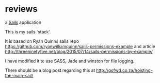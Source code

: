 # reviews

a [Sails](http://sailsjs.org) application

This is my sails 'stack'.

It is based on Ryan Quinns sails repo https://github.com/ryanwilliamquinn/sails-permissions-example and article  http://threeninetyfive.net/blog/2015/07/14/sails-permissions-by-example/

I have modified it to use SASS, Jade and winston for file logging.

There should be a blog post regarding this at http://gofwd.co.za/hoisting-the-main-sail/